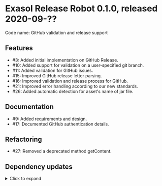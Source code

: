 # Exasol Release Robot 0.1.0, released 2020-09-??

Code name: GitHub validation and release support

## Features

* #3: Added initial implementation on GitHub Release.
* #10: Added support for validation on a user-specified git branch.
* #11: Added validation for GitHub issues.
* #15: Improved GitHub release letter parsing.
* #16: Improved validation and release process for GitHub.
* #21: Improved error handling according to our new standards.
* #26: Added automatic detection for asset's name of jar file.

## Documentation

* #9: Added requirements and design.
* #17: Documented GitHub authentication details.

## Refactoring

* #27: Removed a deprecated method getContent.

## Dependency updates

<details>
  <summary>Click to expand</summary>
  
* Added `org.kohsuke:github-api:1.116`
* Added `commons-cli:commons-cli:1.4`
* Added `org.json:json:20200518`
* Added `org.mockito:mockito-core:3.5.10`
* Added `org.junit.jupiter:junit-jupiter:5.7.0`
* Added `org.hamcrest:hamcrest:2.2`
* Added `org.apache.maven.plugins:maven-compiler-plugin:3.8.1`
* Added `org.apache.maven.plugins:maven-surefire-plugin:3.0.0-M4`
* Added `org.apache.maven.plugins:maven-assembly-plugin:3.3.0`
* Added `org.codehaus.mojo:versions-maven-plugin:2.7`
* Added `org.sonatype.ossindex.maven:ossindex-maven-plugin:3.1.0`
* Added `org.apache.maven.plugins:maven-enforcer-plugin:3.0.0-M3`
* Added `org.jacoco:jacoco-maven-plugin:0.8.5`
* Added `org.itsallcode:openfasttrace-maven-plugin:1.0.0`

</details>
